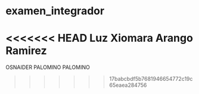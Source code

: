 # examen_integrador
<<<<<<< HEAD
Luz Xiomara Arango Ramirez
=======


OSNAIDER PALOMINO PALOMINO
>>>>>>> 17babcbdf5b7681946654772c19c65eaea284756
